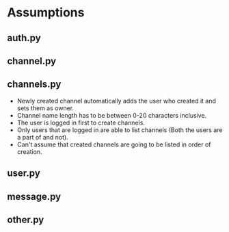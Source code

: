 # Assumptions
## auth.py



## channel.py



## channels.py
- Newly created channel automatically adds the user who created it and sets them as owner.
- Channel name length has to be between 0-20 characters inclusive. 
- The user is logged in first to create channels. 
- Only users that are logged in are able to list channels (Both the users are a part of and not).
- Can't assume that created channels are going to be listed in order of creation.


## user.py



## message.py



## other.py


